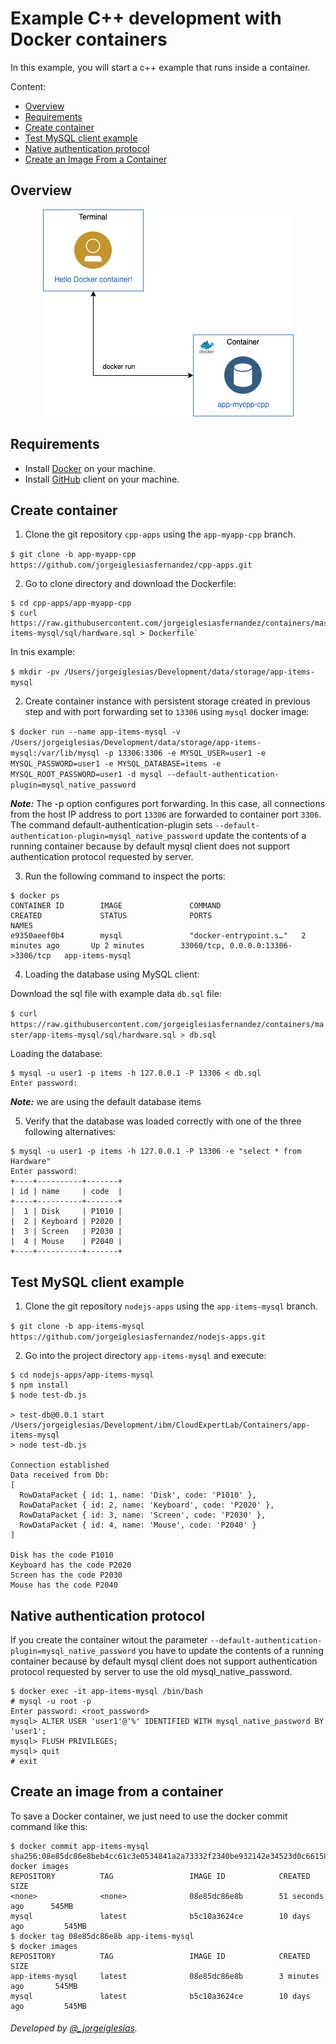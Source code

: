 # Example C++ development with Docker containers

In this example, you will start a c++ example that runs inside a container.

Content:

- [Overview](#overview)
- [Requirements](#requirements)
- [Create container](#create-container)
- [Test MySQL client example](#test-mysql-client-example)
- [Native authentication protocol](#native-authentication-protocol)
- [Create an Image From a Container](#create-an-image-from-a-container)

## Overview

<p align="center">
  <img src="doc/draw/img/app-myapp-cpp.png">
</p>

[Docker]: https://docs.docker.com/get-docker
[GitHub]: https://github.com

## Requirements

- Install [Docker][] on your machine.
- Install [GitHub][] client on your machine.

## Create container

1. Clone the git repository `cpp-apps` using the `app-myapp-cpp` branch.

`$ git clone -b app-myapp-cpp https://github.com/jorgeiglesiasfernandez/cpp-apps.git`

2. Go to clone directory and download the Dockerfile:

```
$ cd cpp-apps/app-myapp-cpp
$ curl https://raw.githubusercontent.com/jorgeiglesiasfernandez/containers/master/app-items-mysql/sql/hardware.sql > Dockerfile`
```

In tnis example:

`$ mkdir -pv /Users/jorgeiglesias/Development/data/storage/app-items-mysql`

2. Create container instance with persistent storage created in previous step and with port forwarding set to `13306` using `mysql` docker image:

`$ docker run --name app-items-mysql -v /Users/jorgeiglesias/Development/data/storage/app-items-mysql:/var/lib/mysql -p 13306:3306 -e MYSQL_USER=user1 -e MYSQL_PASSWORD=user1 -e MYSQL_DATABASE=items -e MYSQL_ROOT_PASSWORD=user1 -d mysql --default-authentication-plugin=mysql_native_password`

***Note:*** The -p option configures port forwarding. In this case, all connections from the host IP address to port `13306` are forwarded to container port `3306`.
The command default-authentication-plugin sets
`--default-authentication-plugin=mysql_native_password` update the contents of a running container because by default mysql client does not support authentication protocol requested by server.

3. Run the following command to inspect the ports:

```
$ docker ps
CONTAINER ID        IMAGE               COMMAND                  CREATED             STATUS              PORTS                                NAMES
e9350aeef0b4        mysql               "docker-entrypoint.s…"   2 minutes ago       Up 2 minutes        33060/tcp, 0.0.0.0:13306->3306/tcp   app-items-mysql
```

4. Loading the database using MySQL client:

Download the sql file with example data `db.sql` file:

`$ curl https://raw.githubusercontent.com/jorgeiglesiasfernandez/containers/master/app-items-mysql/sql/hardware.sql > db.sql`

Loading the database:

```
$ mysql -u user1 -p items -h 127.0.0.1 -P 13306 < db.sql
Enter password: 
```

***Note:*** we are using the default database items

5. Verify that the database was loaded correctly with one of the three
following alternatives:

```
$ mysql -u user1 -p items -h 127.0.0.1 -P 13306 -e "select * from Hardware"
Enter password: 
+----+----------+-------+
| id | name     | code  |
+----+----------+-------+
|  1 | Disk     | P1010 |
|  2 | Keyboard | P2020 |
|  3 | Screen   | P2030 |
|  4 | Mouse    | P2040 |
+----+----------+-------+
```

## Test MySQL client example

1. Clone the git repository `nodejs-apps` using the `app-items-mysql` branch.

`$ git clone -b app-items-mysql https://github.com/jorgeiglesiasfernandez/nodejs-apps.git`


2. Go into the project directory `app-items-mysql` and execute:

```
$ cd nodejs-apps/app-items-mysql
$ npm install
$ node test-db.js

> test-db@0.0.1 start /Users/jorgeiglesias/Development/ibm/CloudExpertLab/Containers/app-items-mysql
> node test-db.js

Connection established
Data received from Db:
[
  RowDataPacket { id: 1, name: 'Disk', code: 'P1010' },
  RowDataPacket { id: 2, name: 'Keyboard', code: 'P2020' },
  RowDataPacket { id: 3, name: 'Screen', code: 'P2030' },
  RowDataPacket { id: 4, name: 'Mouse', code: 'P2040' }
]

Disk has the code P1010
Keyboard has the code P2020
Screen has the code P2030
Mouse has the code P2040
```

## Native authentication protocol

If you create the container witout the parameter `--default-authentication-plugin=mysql_native_password` you have to update the contents of a running container because by default mysql client does not support authentication protocol requested by server to use the old mysql_native_password.

```
$ docker exec -it app-items-mysql /bin/bash
# mysql -u root -p
Enter password: <root_password>
mysql> ALTER USER 'user1'@'%' IDENTIFIED WITH mysql_native_password BY 'user1';
mysql> FLUSH PRIVILEGES;
mysql> quit
# exit
```

## Create an image from a container

To save a Docker container, we just need to use the docker commit command like this:

```
$ docker commit app-items-mysql
sha256:08e85dc86e8beb4cc61c3e0534841a2a73332f2340be932142e34523d0c66158
docker images
REPOSITORY          TAG                 IMAGE ID            CREATED             SIZE
<none>              <none>              08e85dc86e8b        51 seconds ago      545MB
mysql               latest              b5c10a3624ce        10 days ago         545MB
$ docker tag 08e85dc86e8b app-items-mysql
$ docker images
REPOSITORY          TAG                 IMAGE ID            CREATED             SIZE
app-items-mysql     latest              08e85dc86e8b        3 minutes ago       545MB
mysql               latest              b5c10a3624ce        10 days ago         545MB
```

###### Developed by [@_jorgeiglesias](http://jorgeiglesiasf.blogspot.com.es/).